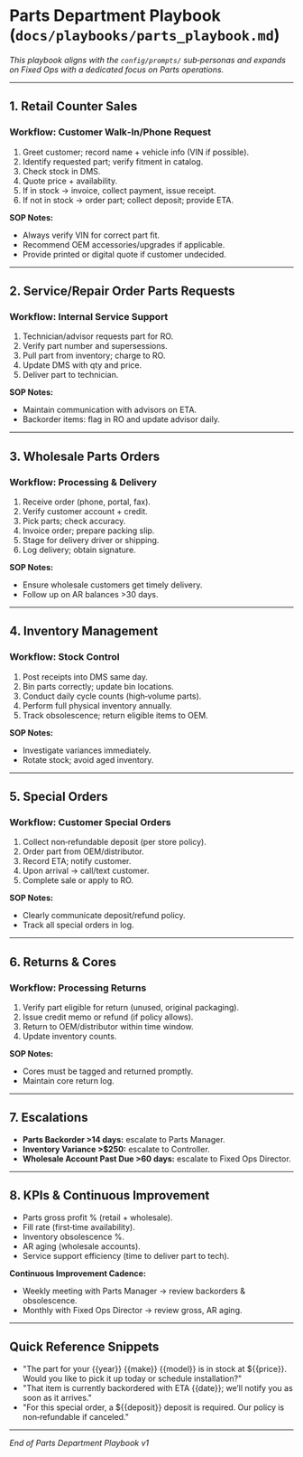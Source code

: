 # Parts Department Playbook (`docs/playbooks/parts_playbook.md`)

*This playbook aligns with the `config/prompts/` sub‑personas and expands on Fixed Ops with a dedicated focus on Parts operations.*

---

## 1. Retail Counter Sales

### Workflow: Customer Walk‑In/Phone Request

1. Greet customer; record name + vehicle info (VIN if possible).
2. Identify requested part; verify fitment in catalog.
3. Check stock in DMS.
4. Quote price + availability.
5. If in stock → invoice, collect payment, issue receipt.
6. If not in stock → order part; collect deposit; provide ETA.

**SOP Notes:**

* Always verify VIN for correct part fit.
* Recommend OEM accessories/upgrades if applicable.
* Provide printed or digital quote if customer undecided.

---

## 2. Service/Repair Order Parts Requests

### Workflow: Internal Service Support

1. Technician/advisor requests part for RO.
2. Verify part number and supersessions.
3. Pull part from inventory; charge to RO.
4. Update DMS with qty and price.
5. Deliver part to technician.

**SOP Notes:**

* Maintain communication with advisors on ETA.
* Backorder items: flag in RO and update advisor daily.

---

## 3. Wholesale Parts Orders

### Workflow: Processing & Delivery

1. Receive order (phone, portal, fax).
2. Verify customer account + credit.
3. Pick parts; check accuracy.
4. Invoice order; prepare packing slip.
5. Stage for delivery driver or shipping.
6. Log delivery; obtain signature.

**SOP Notes:**

* Ensure wholesale customers get timely delivery.
* Follow up on AR balances >30 days.

---

## 4. Inventory Management

### Workflow: Stock Control

1. Post receipts into DMS same day.
2. Bin parts correctly; update bin locations.
3. Conduct daily cycle counts (high‑volume parts).
4. Perform full physical inventory annually.
5. Track obsolescence; return eligible items to OEM.

**SOP Notes:**

* Investigate variances immediately.
* Rotate stock; avoid aged inventory.

---

## 5. Special Orders

### Workflow: Customer Special Orders

1. Collect non‑refundable deposit (per store policy).
2. Order part from OEM/distributor.
3. Record ETA; notify customer.
4. Upon arrival → call/text customer.
5. Complete sale or apply to RO.

**SOP Notes:**

* Clearly communicate deposit/refund policy.
* Track all special orders in log.

---

## 6. Returns & Cores

### Workflow: Processing Returns

1. Verify part eligible for return (unused, original packaging).
2. Issue credit memo or refund (if policy allows).
3. Return to OEM/distributor within time window.
4. Update inventory counts.

**SOP Notes:**

* Cores must be tagged and returned promptly.
* Maintain core return log.

---

## 7. Escalations

* **Parts Backorder >14 days:** escalate to Parts Manager.
* **Inventory Variance >\$250:** escalate to Controller.
* **Wholesale Account Past Due >60 days:** escalate to Fixed Ops Director.

---

## 8. KPIs & Continuous Improvement

* Parts gross profit % (retail + wholesale).
* Fill rate (first‑time availability).
* Inventory obsolescence %.
* AR aging (wholesale accounts).
* Service support efficiency (time to deliver part to tech).

**Continuous Improvement Cadence:**

* Weekly meeting with Parts Manager → review backorders & obsolescence.
* Monthly with Fixed Ops Director → review gross, AR aging.

---

## Quick Reference Snippets

* "The part for your {{year}} {{make}} {{model}} is in stock at \${{price}}. Would you like to pick it up today or schedule installation?"
* "That item is currently backordered with ETA {{date}}; we’ll notify you as soon as it arrives."
* "For this special order, a \${{deposit}} deposit is required. Our policy is non‑refundable if canceled."

---

*End of Parts Department Playbook v1*
